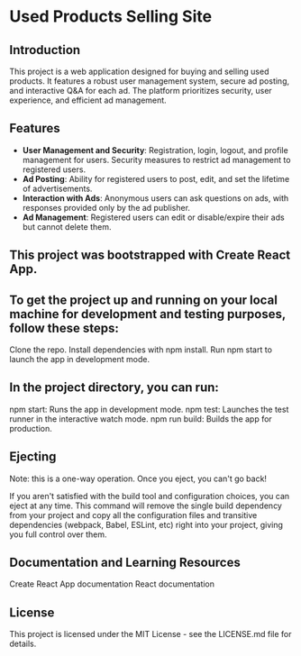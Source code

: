 # Used Products Selling Site

## Introduction
This project is a web application designed for buying and selling used products. It features a robust user management system, secure ad posting, and interactive Q&A for each ad. The platform prioritizes security, user experience, and efficient ad management.

## Features
- **User Management and Security**: Registration, login, logout, and profile management for users. Security measures to restrict ad management to registered users.
- **Ad Posting**: Ability for registered users to post, edit, and set the lifetime of advertisements.
- **Interaction with Ads**: Anonymous users can ask questions on ads, with responses provided only by the ad publisher.
- **Ad Management**: Registered users can edit or disable/expire their ads but cannot delete them.

## This project was bootstrapped with Create React App.

## To get the project up and running on your local machine for development and testing purposes, follow these steps:

Clone the repo.
Install dependencies with npm install.
Run npm start to launch the app in development mode.


## In the project directory, you can run:

npm start: Runs the app in development mode.
npm test: Launches the test runner in the interactive watch mode.
npm run build: Builds the app for production.
## Ejecting
Note: this is a one-way operation. Once you eject, you can't go back!

If you aren't satisfied with the build tool and configuration choices, you can eject at any time. This command will remove the single build dependency from your project and copy all the configuration files and transitive dependencies (webpack, Babel, ESLint, etc) right into your project, giving you full control over them.

## Documentation and Learning Resources
Create React App documentation
React documentation


## License
This project is licensed under the MIT License - see the LICENSE.md file for details.

